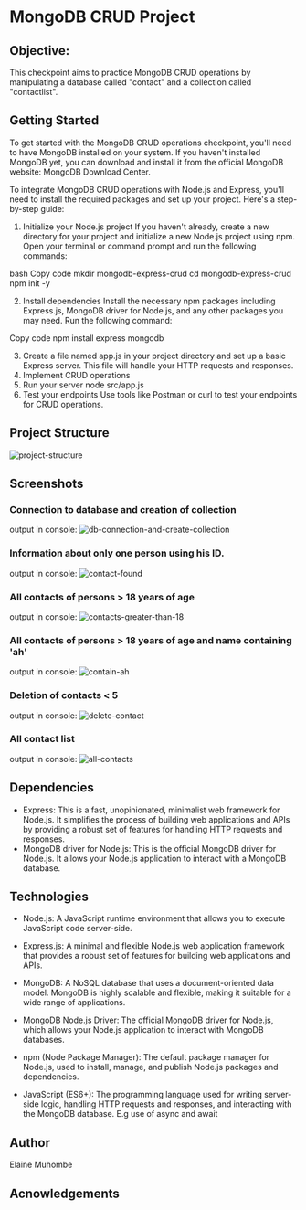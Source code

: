 # MongoDB CRUD Project
## Objective:
This checkpoint aims to practice MongoDB CRUD operations by manipulating a database called "contact" and a collection called "contactlist".

## Getting Started
To get started with the MongoDB CRUD operations checkpoint, you'll need to have MongoDB installed on your system. 
If you haven't installed MongoDB yet, you can download and install it from the official MongoDB website: MongoDB Download Center.

To integrate MongoDB CRUD operations with Node.js and Express, you'll need to install the required packages and set up your project. 
Here's a step-by-step guide:
1. Initialize your Node.js project
   If you haven't already, create a new directory for your project and initialize a new Node.js project using npm.
   Open your terminal or command prompt and run the following commands:

bash
Copy code
mkdir mongodb-express-crud
cd mongodb-express-crud
npm init -y

2. Install dependencies
   Install the necessary npm packages including Express.js, MongoDB driver for Node.js, and any other packages you may need. Run the following command:

Copy code
npm install express mongodb

3. Create a file named app.js in your project directory and set up a basic Express server. This file will handle your HTTP requests and responses.
4. Implement CRUD operations
5. Run your server
   node src/app.js
7. Test your endpoints
   Use tools like Postman or curl to test your endpoints for CRUD operations.

## Project Structure
![project-structure](https://github.com/elamuhombe/gomycode-mongodb-crud-checkpoint/assets/10416177/ef60f23b-f772-4274-84ee-e6c384ae8de8)


## Screenshots
### Connection to database and creation of collection
output in console:
![db-connection-and-create-collection](https://github.com/elamuhombe/gomycode-mongodb-crud-checkpoint/assets/10416177/1c0b7cce-96e5-4f60-a124-e2ef6ecb5b1d)

### Information about only one person using his ID.
output in console:
![contact-found](https://github.com/elamuhombe/gomycode-mongodb-crud-checkpoint/assets/10416177/5d3ed061-db27-40d1-8c53-f93bd81cff18)

### All contacts of persons > 18 years of age
output in console:
![contacts-greater-than-18](https://github.com/elamuhombe/gomycode-mongodb-crud-checkpoint/assets/10416177/22337eff-ad83-4a15-b69c-cf23f92e587b)

### All contacts of persons > 18 years of age and name containing 'ah'
output in console:
![contain-ah](https://github.com/elamuhombe/gomycode-mongodb-crud-checkpoint/assets/10416177/68d1d4b4-cbdc-49ba-aea5-bea6c03a8dca)

### Deletion of contacts < 5
output in console:
![delete-contact](https://github.com/elamuhombe/gomycode-mongodb-crud-checkpoint/assets/10416177/6e4bb929-b95b-4601-b7fb-fd6c0f6bc4a6)

### All contact list
output in console:
![all-contacts](https://github.com/elamuhombe/gomycode-mongodb-crud-checkpoint/assets/10416177/702c5a5e-c170-4e32-94c0-9527ee2f6f32)


## Dependencies
- Express: This is a fast, unopinionated, minimalist web framework for Node.js. It simplifies the process of building web applications and APIs by providing a robust set of features for handling HTTP requests and responses.
- MongoDB driver for Node.js: This is the official MongoDB driver for Node.js. It allows your Node.js application to interact with a MongoDB database.

## Technologies

- Node.js: A JavaScript runtime environment that allows you to execute JavaScript code server-side.

- Express.js: A minimal and flexible Node.js web application framework that provides a robust set of features for building web applications and APIs.

- MongoDB: A NoSQL database that uses a document-oriented data model. MongoDB is highly scalable and flexible, making it suitable for a wide range of applications.

- MongoDB Node.js Driver: The official MongoDB driver for Node.js, which allows your Node.js application to interact with MongoDB databases.

- npm (Node Package Manager): The default package manager for Node.js, used to install, manage, and publish Node.js packages and dependencies.

- JavaScript (ES6+): The programming language used for writing server-side logic, handling HTTP requests and responses, and interacting with the MongoDB database. E.g use of async and await

## Author
Elaine Muhombe

## Acnowledgements
